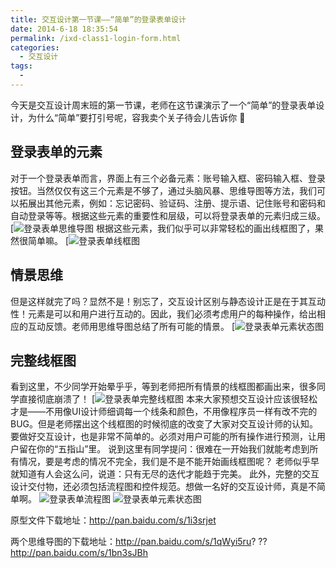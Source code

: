 ```yaml
---
title: 交互设计第一节课——“简单”的登录表单设计
date: 2014-6-18 18:35:54
permalink: /ixd-class1-login-form.html
categories:
  - 交互设计
tags:
  - 
---
```


今天是交互设计周末班的第一节课，老师在这节课演示了一个“简单”的登录表单设计，为什么“简单”要打引号呢，容我卖个关子待会儿告诉你 🙂

## 登录表单的元素

对于一个登录表单而言，界面上有三个必备元素：账号输入框、密码输入框、登录按钮。当然仅仅有这三个元素是不够了，通过头脑风暴、思维导图等方法，我们可以拓展出其他元素，例如：忘记密码、验证码、注册、提示语、记住账号和密码和自动登录等等。根据这些元素的重要性和层级，可以将登录表单的元素归成三级。
[![登录表单思维导图](http://pic.ftium4.com/log-in-form-xmind1-1-1024x496.jpeg)
根据这些元素，我们似乎可以非常轻松的画出线框图了，果然很简单嘛。
[![登录表单线框图](http://pic.ftium4.com/log-in-wireframe1-1-300x284.jpeg)

## 情景思维

但是这样就完了吗？显然不是！别忘了，交互设计区别与静态设计正是在于其互动性！元素是可以和用户进行互动的。因此，我们必须考虑用户的每种操作，给出相应的互动反馈。老师用思维导图总结了所有可能的情景。
[![登录表单元素状态图](http://pic.ftium4.com/log-in-form-xmind2-1-1024x471.jpeg)

## 完整线框图

看到这里，不少同学开始晕乎乎，等到老师把所有情景的线框图都画出来，很多同学直接彻底崩溃了！
[![登录表单完整线框图](http://pic.ftium4.com/log-in-wireframe2-1-1024x807.jpeg)
本来大家预想交互设计应该很轻松才是——不用像UI设计师细调每一个线条和颜色，不用像程序员一样有改不完的BUG。但是老师摆出这个线框图的时候彻底的改变了大家对交互设计师的认知。要做好交互设计，也是非常不简单的。必须对用户可能的所有操作进行预测，让用户留在你的“五指山”里。
说到这里有同学提问：很难在一开始我们就能考虑到所有情况，要是考虑的情况不完全，我们是不是不能开始画线框图呢？
老师似乎早就知道有人会这么问，说道：只有无尽的迭代才能趋于完美。
此外，完整的交互设计交付物，还必须包括流程图和控件规范。想做一名好的交互设计师，真是不简单啊。
![登录表单流程图](http://pic.ftium4.com/log-in-form-flow1-1-1024x606.jpeg)
![登录表单元素状态图](http://pic.ftium4.com/log-in-form-state-1.jpeg)

 

原型文件下载地址：http://pan.baidu.com/s/1i3srjet

两个思维导图的下载地址：http://pan.baidu.com/s/1qWyi5ru? ??http://pan.baidu.com/s/1bn3sJBh